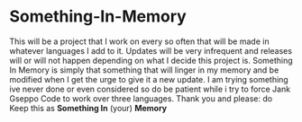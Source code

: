 
# Something-In-Memory

This will be a project that I work on every so often that will be made in whatever languages I add to it. Updates will be very infrequent and releases will or will not happen depending on what I decide this project is.
Something In Memory is simply that something that will linger in my memory and be modified when I get the urge to give it a new update. I am trying something ive never done or even considered so do be patient while i try to force Jank Gseppo Code to work over three languages. Thank you and please: do Keep this as __Something In__ (your) __Memory__